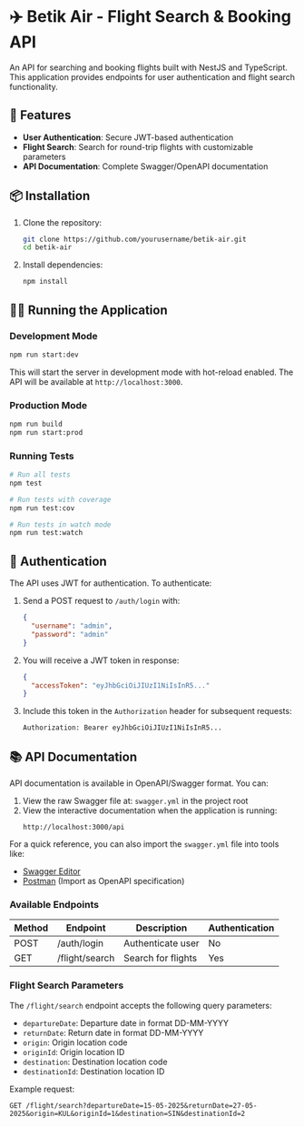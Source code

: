 # ✈️ Betik Air - Flight Search & Booking API

An API for searching and booking flights built with NestJS and TypeScript. This application provides endpoints for user authentication and flight search functionality.

## 🚀 Features

- **User Authentication**: Secure JWT-based authentication
- **Flight Search**: Search for round-trip flights with customizable parameters
- **API Documentation**: Complete Swagger/OpenAPI documentation

## 📦 Installation

1. Clone the repository:

   ```bash
   git clone https://github.com/yourusername/betik-air.git
   cd betik-air
   ```

2. Install dependencies:

   ```bash
   npm install
   ```

## 🏃‍♂️ Running the Application

### Development Mode

```bash
npm run start:dev
```

This will start the server in development mode with hot-reload enabled. The API will be available at `http://localhost:3000`.

### Production Mode

```bash
npm run build
npm run start:prod
```

### Running Tests

```bash
# Run all tests
npm test

# Run tests with coverage
npm run test:cov

# Run tests in watch mode
npm run test:watch
```

## 🔑 Authentication

The API uses JWT for authentication. To authenticate:

1. Send a POST request to `/auth/login` with:
   ```json
   {
     "username": "admin",
     "password": "admin"
   }
   ```

2. You will receive a JWT token in response:
   ```json
   {
     "accessToken": "eyJhbGciOiJIUzI1NiIsInR5..."
   }
   ```

3. Include this token in the `Authorization` header for subsequent requests:
   ```
   Authorization: Bearer eyJhbGciOiJIUzI1NiIsInR5...
   ```

## 📚 API Documentation

API documentation is available in OpenAPI/Swagger format. You can:

1. View the raw Swagger file at: `swagger.yml` in the project root
2. View the interactive documentation when the application is running:
   ```
   http://localhost:3000/api
   ```

For a quick reference, you can also import the `swagger.yml` file into tools like:
- [Swagger Editor](https://editor.swagger.io/)
- [Postman](https://www.postman.com/) (Import as OpenAPI specification)

### Available Endpoints

| Method | Endpoint         | Description                   | Authentication |
|--------|------------------|-------------------------------|----------------|
| POST   | /auth/login      | Authenticate user             | No             |
| GET    | /flight/search   | Search for flights            | Yes            |

### Flight Search Parameters

The `/flight/search` endpoint accepts the following query parameters:

- `departureDate`: Departure date in format DD-MM-YYYY
- `returnDate`: Return date in format DD-MM-YYYY
- `origin`: Origin location code
- `originId`: Origin location ID
- `destination`: Destination location code
- `destinationId`: Destination location ID

Example request:
```
GET /flight/search?departureDate=15-05-2025&returnDate=27-05-2025&origin=KUL&originId=1&destination=SIN&destinationId=2
```
